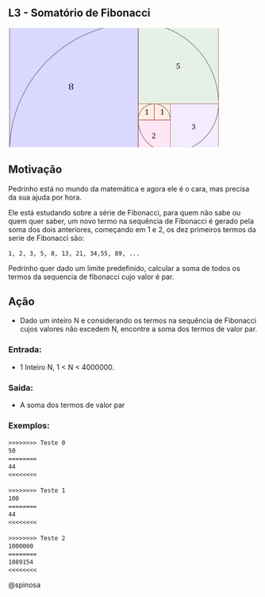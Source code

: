 ## L3 - Somatório de Fibonacci

![]( cover.jpg)

## Motivação


Pedrinho está no mundo da matemática e agora ele é o cara, mas precisa da sua ajuda por hora.

Ele está estudando sobre a série de Fibonacci, para quem não sabe ou quem quer saber, um novo termo na sequência de Fibonacci é gerado pela soma dos dois anteriores, começando em 1 e 2, os dez primeiros termos da serie de Fibonacci são:

```
1, 2, 3, 5, 8, 13, 21, 34,55, 89, ...
```

Pedrinho quer dado um limite predefinido, calcular a soma de todos os termos da sequencia de fibonacci cujo valor é par.

## Ação

- Dado um inteiro N e considerando os termos na sequência de Fibonacci cujos valores não excedem N, encontre a soma dos termos de valor par.

### Entrada:

- 1 Inteiro N, 1 \< N \< 4000000.

### Saida:

- A soma dos termos de valor par

### Exemplos:

```
>>>>>>>> Teste 0
50
========
44
<<<<<<<<

>>>>>>>> Teste 1
100
========
44
<<<<<<<<

>>>>>>>> Teste 2
1000000
========
1089154
<<<<<<<<
```

@spinosa
